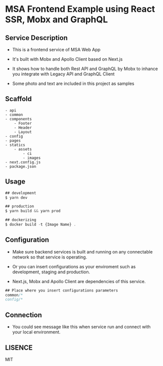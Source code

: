 # MSA Frontend Example using React SSR, Mobx and GraphQL

## Service Description

- This is a frontend service of MSA Web App

- It's built with Mobx and Apollo Client based on Next.js

- It shows how to handle both Rest API and GraphQL by Mobx to inhance you integrate with Legacy API and GraphQL Client

- Some photo and text are included in this project as samples

## Scaffold

    - api
    - common
    - components
        - Footer
        - Header
        - Layout
    - config
    - pages
    - statics
        - assets
            - ci
            - images
    - next.config.js
    - package.json

## Usage

```js
## development
$ yarn dev

## production
$ yarn build && yarn prod

## dockerizing
$ docker build -t {Image Name} .
```

## Configuration

- Make sure backend services is built and running on any connectable network so that service is operating.

- Or you can insert configurations as your enviroment such as development, staging and production.

- Next.js, Mobx and Apollo Client are dependencies of this service.

```js
## Place where you insert configurations parameters
common/*
config/*
```

## Connection

- You could see message like this when service run and connect with your local environment.

## LISENCE

MIT
